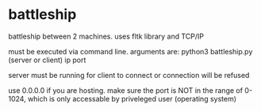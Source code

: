 # battleship
battleship between 2 machines. uses fltk library and TCP/IP

must be executed via command line.
arguments are: python3 battleship.py (server or client) ip port

server must be running for client to connect or connection will be refused

use 0.0.0.0 if you are hosting. make sure the port is NOT in the range of 0-1024, which is only accessable by priveleged user (operating system)
